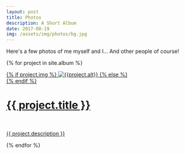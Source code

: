 ```yaml
---
layout: post
title: Photos
description: A Short Album
date: 2017-08-19
img: /assets/img/photos/bg.jpg
---
```

<script src="{{ '/assets/js/jquery-3.2.1.min.js' | prepend: site.baseurl | prepend: site.url }}"></script>
<style type="text/css">
    body{
        /*background-image: url("{{ site.baseurl }}/assets/img/photos/bg.jpg");*/
    }
</style>

Here's a few photos of me myself and I... And other people of course!

{% for project in site.album %}


<div class="project ">
    <div class="thumbnail">
        <a href="#" id="target"> 
        {% if project.img %}
        <img class="thumbnail" src="{{ project.img | prepend: site.baseurl | prepend: site.url }}" style = " max-width: 300px" alt="{{project.alt}}" />
        {% else %}
        <div class="thumbnail blankbox"></div>
        {% endif %}    
        <span>
            <div class="caption-wrapper">
            <h1>{{ project.title }}</h1>
            <br/>
            <p>{{ project.description }}</p>
            </div>
        </span>
        </a>
    </div>
</div>


{% endfor %}




<script type="text/javascript">
    $("a[id]").click(function(event){
    event.preventDefault();
});
</script>